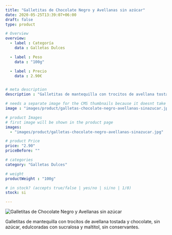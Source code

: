 ```yaml
---
title: "Galletitas de Chocolate Negro y Avellanas sin azúcar"
date: 2020-05-25T13:39:07+06:00
draft: false
type: product

# Overview
overview:
  - label : Categoría
    data : Galletas Dulces

  - label : Peso
    data : "100g"

  - label : Precio
    data : 2.90€


# meta description
description : "Galletitas de mantequilla con trocitos de avellana tostada y chocolate, sin azúcar, edulcoradas con sucralosa y maltitol, sin conservantes."

# needs a separate image for the CMS thumbnails because it doesnt take arrays (slideshow images)
image : "images/product/galletas-chocolate-negro-avellanas-sinazucar.jpg"

# product Images
# first image will be shown in the product page
images:
  - "images/product/galletas-chocolate-negro-avellanas-sinazucar.jpg"

# product Price
price: "2.90"
priceBefore: ""

# categories
category: "Galletas Dulces"

# weight
productWeight : "100g"

# in stock? (accepts true/false | yes/no | si/no | 1/0)
stock: si

---
```

![Galletitas de Chocolate Negro y Avellanas sin azúcar](/images/product/galletas-chocolate-negro-avellanas-sinazucar.jpg "Galletitas de Chocolate Negro y Avellanas sin azúcar")

Galletitas de mantequilla con trocitos de avellana tostada y chocolate, sin azúcar, edulcoradas con sucralosa y maltitol, sin conservantes.
